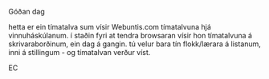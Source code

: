 Góðan dag

hetta er ein tímatalva sum vísir Webuntis.com tímatalvuna hjá vinnuháskúlanum.
í staðin fyri at tendra browsaran vísir hon tímatalvuna á skrivaraborðinum, ein dag á gangin.
tú velur bara tín flokk/lærara á listanum, inni á stillingum - og tímatalvan verður víst.

EC
